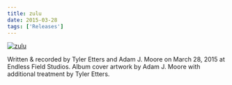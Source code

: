 ```yaml
---
title: zulu
date: 2015-03-28
tags: ['Releases']
---
```


[![zulu](/rm_ation/images/zulu.jpg)](https://northerninformation.bandcamp.com/album/zulu)

Written & recorded by Tyler Etters and Adam J. Moore on March 28, 2015 at Endless Field Studios. Album cover artwork by Adam J. Moore with additional treatment by Tyler Etters.

